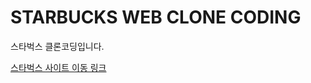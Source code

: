 # STARBUCKS WEB CLONE CODING

스타벅스 클론코딩입니다.  

[스타벅스 사이트 이동 링크](https://lovely-fairy-18d485.netlify.app/ "누르면 사이트 이동!")

